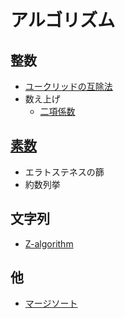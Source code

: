 # アルゴリズム

## 整数
- [ユークリッドの互除法](./euclid.md)
- 数え上げ
  - [二項係数](./combination.md)

## [素数](./prime_numbers.md)
- エラトステネスの篩
- 約数列挙

## 文字列
- [Z-algorithm](./z_algorithm.md)

## 他
- [マージソート](./merge_sort.md)